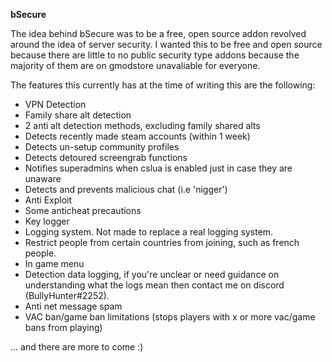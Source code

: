 **bSecure**

The idea behind bSecure was to be a free, open source addon revolved around the idea of server security. I wanted this to be free and open source because there are little to no public security type addons because the majority of them are on gmodstore unavaliable for everyone.

The features this currently has at the time of writing this are the following:
- VPN Detection
- Family share alt detection
- 2 anti alt detection methods, excluding family shared alts
- Detects recently made steam accounts (within 1 week)
- Detects un-setup community profiles
- Detects detoured screengrab functions
- Notifies superadmins when cslua is enabled just in case they are unaware
- Detects and prevents malicious chat (i.e 'nigger')
- Anti Exploit
- Some anticheat precautions
- Key logger
- Logging system. Not made to replace a real logging system.
- Restrict people from certain countries from joining, such as french people.
- In game menu
- Detection data logging, if you're unclear or need guidance on understanding what the logs mean then contact me on discord (BullyHunter#2252).
- Anti net message spam
- VAC ban/game ban limitations (stops players with x or more vac/game bans from playing)


... and there are more to come :)
